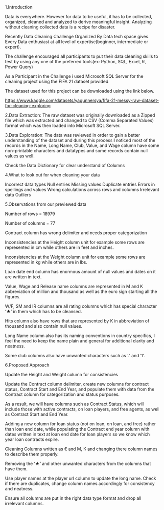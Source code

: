 1.Introduction

Data is everywhere. However for data to be useful, it has to be collected, organized, cleaned and analyzed to derive meaningful insight. Analyzing without cleaning collected data is a recipe for disaster.

Recently Data Cleaning Challenge Organized By Data tech space gives Every Data enthusiast at all level of expertise(beginner, intermediate or expert).

The challenge encouraged all participants to put their data cleaning skills to test by using any one of the preferred tools(ex: Python, SQL, Excel, R, Power Query)

As a Participant in the Challenge i used Microsoft SQL Server for the cleaning project using the FIFA 21 dataset provided.

The dataset used for this project can be downloaded using the link below.

https://www.kaggle.com/datasets/yagunnersya/fifa-21-messy-raw-dataset-for-cleaning-exploring

2.Data Extraction:
The raw dataset was originally downloaded as a Zipped file which was extracted and changed to CSV (Comma Separated Values) format which was then loaded into Microsoft SQL Server.

3.Data Exploration:
The data was reviewed in order to gain a better understanding of the dataset and during this process I noticed most of the records in the Name, Long Name, Club, Value, and Wage column have some non-printable characters and datatypes and some records contain null values as well.

Check the Data Dictionary for clear understand of Columns

4.What to look out for when cleaning your data

Incorrect data types
Null entries
Missing values
Duplicate entries
Errors in spellings and values
Wrong calculations across rows and columns
Irrelevant data Outliers

5.Observations from our previewed data

Number of rows = 18979

Number of columns = 77

Contract column has wrong delimiter and needs proper categorization

Inconsistencies at the Height column unit for example some rows are represented in cm while others are in feet and inches.

Inconsistencies at the Weight column unit for example some rows are represented in kg while others are in lbs.

Loan date end column has enormous amount of null values and dates on it are written in text.

Value, Wage and Release name columns are represented in M and K abbreviation of million and thousand as well as the euro sign starting all the figures.

W/F, SM and IR columns are all rating columns which has special character ‘★’ in them which has to be cleansed.

Hits column also have rows that are represented by K in abbreviation of thousand and also contain null values.

Long Name column also has its naming conventions in country specifics, I feel the need to keep the name plain and general for additional clarity and neatness.

Some club columns also have unwanted characters such as ‘.’ and ‘1’.

6.Proposed Approach

Update the Height and Weight column for consistencies

Update the Contract column delimiter, create new columns for contract status, Contract Start and End Year, and populate them with data from the Contract column for categorization and status purposes.

As a result, we will have columns such as Contract Status, which will include those with active contracts, on loan players, and free agents, as well as Contract Start and End Year.

Adding a new column for loan status (not on loan, on loan, and free) rather than loan end date, while populating the Contract end year column with dates written in text at loan end date for loan players so we know which year loan contracts expire.

Cleaning Columns written as € and M, K and changing there column names to describe them properly.

Removing the ‘★’ and other unwanted characters from the columns that have them.

Use player names at the player url column to update the long name. Check if there are duplicates, change column names accordingly for consistency and neatness.

Ensure all columns are put in the right data type format and drop all irrelevant columns.
